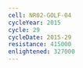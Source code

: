 ```yaml
---
cell: NR02-GOLF-04
cycleYear: 2015
cycle: 29
cycleDate: 2015-29
resistance: 415000
enlightened: 327000
---
```

